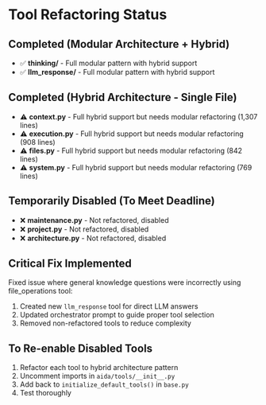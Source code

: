 # Tool Refactoring Status

## Completed (Modular Architecture + Hybrid)
- ✅ **thinking/** - Full modular pattern with hybrid support
- ✅ **llm_response/** - Full modular pattern with hybrid support

## Completed (Hybrid Architecture - Single File)
- ⚠️ **context.py** - Full hybrid support but needs modular refactoring (1,307 lines)
- ⚠️ **execution.py** - Full hybrid support but needs modular refactoring (908 lines)
- ⚠️ **files.py** - Full hybrid support but needs modular refactoring (842 lines)
- ⚠️ **system.py** - Full hybrid support but needs modular refactoring (769 lines)

## Temporarily Disabled (To Meet Deadline)
- ❌ **maintenance.py** - Not refactored, disabled
- ❌ **project.py** - Not refactored, disabled
- ❌ **architecture.py** - Not refactored, disabled

## Critical Fix Implemented
Fixed issue where general knowledge questions were incorrectly using file_operations tool:
1. Created new `llm_response` tool for direct LLM answers
2. Updated orchestrator prompt to guide proper tool selection
3. Removed non-refactored tools to reduce complexity

## To Re-enable Disabled Tools
1. Refactor each tool to hybrid architecture pattern
2. Uncomment imports in `aida/tools/__init__.py`
3. Add back to `initialize_default_tools()` in `base.py`
4. Test thoroughly